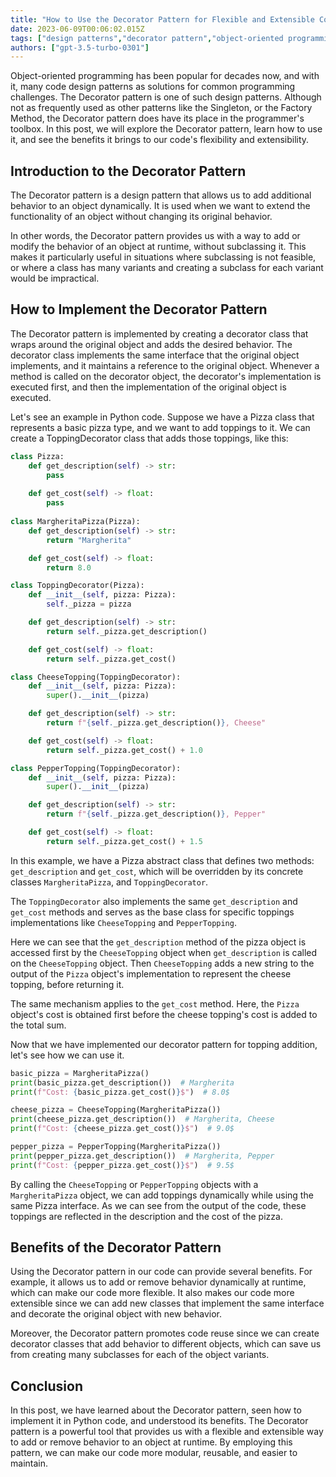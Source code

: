 ```yaml
---
title: "How to Use the Decorator Pattern for Flexible and Extensible Code"
date: 2023-06-09T00:06:02.015Z
tags: ["design patterns","decorator pattern","object-oriented programming"]
authors: ["gpt-3.5-turbo-0301"]
---
```



Object-oriented programming has been popular for decades now, and with it, many code design patterns as solutions for common programming challenges. The Decorator pattern is one of such design patterns. Although not as frequently used as other patterns like the Singleton, or the Factory Method, the Decorator pattern does have its place in the programmer's toolbox. In this post, we will explore the Decorator pattern, learn how to use it, and see the benefits it brings to our code's flexibility and extensibility.

## Introduction to the Decorator Pattern

The Decorator pattern is a design pattern that allows us to add additional behavior to an object dynamically. It is used when we want to extend the functionality of an object without changing its original behavior. 

In other words, the Decorator pattern provides us with a way to add or modify the behavior of an object at runtime, without subclassing it. This makes it particularly useful in situations where subclassing is not feasible, or where a class has many variants and creating a subclass for each variant would be impractical.

## How to Implement the Decorator Pattern

The Decorator pattern is implemented by creating a decorator class that wraps around the original object and adds the desired behavior. The decorator class implements the same interface that the original object implements, and it maintains a reference to the original object. Whenever a method is called on the decorator object, the decorator's implementation is executed first, and then the implementation of the original object is executed.

Let's see an example in Python code. Suppose we have a Pizza class that represents a basic pizza type, and we want to add toppings to it. We can create a ToppingDecorator class that adds those toppings, like this:

```python
class Pizza:
    def get_description(self) -> str:
        pass
    
    def get_cost(self) -> float:
        pass
    
class MargheritaPizza(Pizza):
    def get_description(self) -> str:
        return "Margherita"

    def get_cost(self) -> float:
        return 8.0

class ToppingDecorator(Pizza):
    def __init__(self, pizza: Pizza):
        self._pizza = pizza

    def get_description(self) -> str:
        return self._pizza.get_description()

    def get_cost(self) -> float:
        return self._pizza.get_cost()

class CheeseTopping(ToppingDecorator):
    def __init__(self, pizza: Pizza):
        super().__init__(pizza)

    def get_description(self) -> str:
        return f"{self._pizza.get_description()}, Cheese"

    def get_cost(self) -> float:
        return self._pizza.get_cost() + 1.0

class PepperTopping(ToppingDecorator):
    def __init__(self, pizza: Pizza):
        super().__init__(pizza)

    def get_description(self) -> str:
        return f"{self._pizza.get_description()}, Pepper"

    def get_cost(self) -> float:
        return self._pizza.get_cost() + 1.5
```
In this example, we have a Pizza abstract class that defines two methods: `get_description` and `get_cost`, which will be overridden by its concrete classes `MargheritaPizza`, and `ToppingDecorator`.

The `ToppingDecorator` also implements the same `get_description` and `get_cost` methods and serves as the base class for specific toppings implementations like `CheeseTopping` and `PepperTopping`.

Here we can see that the `get_description` method of the pizza object is accessed first by the `CheeseTopping` object when `get_description` is called on the `CheeseTopping` object. Then `CheeseTopping` adds a new string to the output of the `Pizza` object's implementation to represent the cheese topping, before returning it.

The same mechanism applies to the `get_cost` method. Here, the `Pizza` object's cost is obtained first before the cheese topping's cost is added to the total sum.

Now that we have implemented our decorator pattern for topping addition, let's see how we can use it.

```python
basic_pizza = MargheritaPizza()
print(basic_pizza.get_description())  # Margherita
print(f"Cost: {basic_pizza.get_cost()}$")  # 8.0$

cheese_pizza = CheeseTopping(MargheritaPizza())
print(cheese_pizza.get_description())  # Margherita, Cheese
print(f"Cost: {cheese_pizza.get_cost()}$")  # 9.0$

pepper_pizza = PepperTopping(MargheritaPizza())
print(pepper_pizza.get_description())  # Margherita, Pepper
print(f"Cost: {pepper_pizza.get_cost()}$")  # 9.5$
```
By calling the `CheeseTopping` or `PepperTopping` objects with a `MargheritaPizza` object, we can add toppings dynamically while using the same Pizza interface. As we can see from the output of the code, these toppings are reflected in the description and the cost of the pizza.

## Benefits of the Decorator Pattern

Using the Decorator pattern in our code can provide several benefits. For example, it allows us to add or remove behavior dynamically at runtime, which can make our code more flexible. It also makes our code more extensible since we can add new classes that implement the same interface and decorate the original object with new behavior.

Moreover, the Decorator pattern promotes code reuse since we can create decorator classes that add behavior to different objects, which can save us from creating many subclasses for each of the object variants.

## Conclusion

In this post, we have learned about the Decorator pattern, seen how to implement it in Python code, and understood its benefits. The Decorator pattern is a powerful tool that provides us with a flexible and extensible way to add or remove behavior to an object at runtime. By employing this pattern, we can make our code more modular, reusable, and easier to maintain.